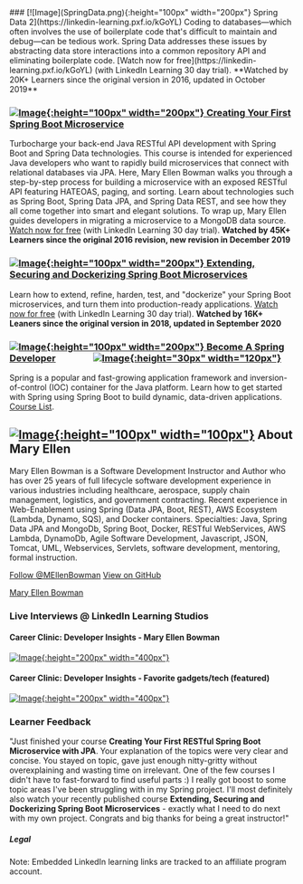 <script type="text/javascript" src="https://platform.linkedin.com/badges/js/profile.js" async defer></script>
<meta name='ir-site-verification-token' value='-693129333' />
### [![Image](SpringData.png){:height="100px" width="200px"}   Spring Data 2](https://linkedin-learning.pxf.io/kGoYL)
Coding to databases—which often involves the use of boilerplate code that's difficult to maintain and debug—can be tedious work. Spring Data addresses these issues by abstracting data store interactions into a common repository API and eliminating boilerplate code. [Watch now for free](https://linkedin-learning.pxf.io/kGoYL) (with LinkedIn Learning 30 day trial).
**Watched by 20K+ Learners since the original version in 2016, updated in October 2019**

### [![Image](creating2019.png){:height="100px" width="200px"}    Creating Your First Spring Boot Microservice](http://linkedin-learning.pxf.io/KL5qy)
Turbocharge your back-end Java RESTful API development with Spring Boot and Spring Data technologies. This course is intended for experienced Java developers who want to rapidly build microservices that connect with relational databases via JPA. Here, Mary Ellen Bowman walks you through a step-by-step process for building a microservice with an exposed RESTful API featuring HATEOAS, paging, and sorting. Learn about technologies such as Spring Boot, Spring Data JPA, and Spring Data REST, and see how they all come together into smart and elegant solutions. To wrap up, Mary Ellen guides developers in migrating a microservice to a MongoDB data source. [Watch now for free](http://linkedin-learning.pxf.io/KL5qy) (with LinkedIn Learning 30 day trial).
**Watched by 45K+ Learners since the original 2016 revision, new revision in December 2019**

### [![Image](extending.png){:height="100px" width="200px"}   Extending, Securing and Dockerizing Spring Boot Microservices ](http://linkedin-learning.pxf.io/3aGqA)
Learn how to extend, refine, harden, test, and "dockerize" your Spring Boot microservices, and turn them into production-ready applications. [Watch now for free](http://linkedin-learning.pxf.io/3aGqA) (with LinkedIn Learning 30 day trial).
**Watched by 16K+ Leaners since the original version in 2018, updated in September 2020**

### [![Image](LearningPath.png){:height="100px" width="200px"}   Become A Spring Developer](http://linkedin-learning.pxf.io/1kmKB)&nbsp;&nbsp;&nbsp;&nbsp;&nbsp;&nbsp;&nbsp;&nbsp;&nbsp;&nbsp;&nbsp;&nbsp;&nbsp;&nbsp;&nbsp;&nbsp; [![Image](Lil.png){:height="30px" width="120px"}](http://linkedin-learning.pxf.io/KGnQz)
Spring is a popular and fast-growing application framework and inversion-of-control (IOC) container for the Java platform. Learn how to get started with Spring using Spring Boot to build dynamic, data-driven applications. [Course List](http://linkedin-learning.pxf.io/1kmKB).
## [![Image](action.png){:height="100px" width="100px"}](http://maryellenteaches.github.io/action.png)   About Mary Ellen 
Mary Ellen Bowman is a Software Development Instructor and Author who has over 25 years of full lifecycle software development experience in various industries including healthcare, aerospace, supply chain management, logistics, and government contracting. Recent experience in Web-Enablement using Spring (Data JPA, Boot, REST), AWS Ecosystem (Lambda, Dynamo, SQS), and Docker containers.
Specialties: Java, Spring Data JPA and MongoDb, Spring Boot, Docker, RESTful WebServices, AWS Lambda, DynamoDb, Agile Software Development, Javascript, JSON, Tomcat, UML, Webservices, Servlets, software development, mentoring, formal instruction. 

<a href="https://twitter.com/MEllenBowman?ref_src=twsrc%5Etfw" class="twitter-follow-button" data-show-count="false">Follow @MEllenBowman</a><script async src="https://platform.twitter.com/widgets.js" charset="utf-8"></script> <a href="https://github.com/maryellenteaches" class="btn">View on GitHub</a>

<div class="LI-profile-badge"  data-version="v1" data-size="large" data-locale="en_US" data-type="horizontal" data-theme="dark" data-vanity="mebowman"><a class="LI-simple-link" href='http://www.linkedin.com/in/mebowman?trk=profile-badge'>Mary Ellen Bowman</a></div>


### Live Interviews @ LinkedIn Learning Studios

#### Career Clinic: Developer Insights - Mary Ellen Bowman

[![Image](interview.png){:height="200px" width="400px"}](http://linkedin-learning.pxf.io/MV9vN)

#### Career Clinic: Developer Insights - Favorite gadgets/tech (featured)

[![Image](gadgets.png){:height="200px" width="400px"}](http://linkedin-learning.pxf.io/QX5Zo)

### Learner Feedback
"Just finished your course **Creating Your First RESTful Spring Boot Microservice with JPA**. Your explanation of the topics were very clear and concise. You stayed on topic, gave just enough nitty-gritty without overexplaining and wasting time on irrelevant. One of the few courses I didn't have to fast-forward to find useful parts :) I really got boost to some topic areas I've been struggling with in my Spring project. I'll most definitely also watch your recently published course **Extending, Securing and Dockerizing Spring Boot Microservices** - exactly what I need to do next with my own project.
Congrats and big thanks for being a great instructor!"

##### Legal
Note: Embedded LinkedIn learning links are tracked to an affiliate program account.

